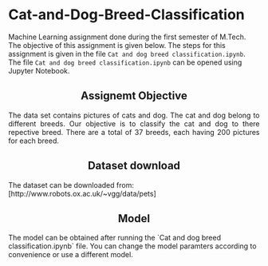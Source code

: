 # Cat-and-Dog-Breed-Classification
Machine Learning assignment done during the first semester of M.Tech. The objective of this assignment is given below. The steps for this assignment is given in the file `Cat and dog breed classification.ipynb`. The file `Cat and dog breed classification.ipynb` can be opened using Jupyter Notebook.
<h2><center> Assignemt Objective</center></h2>
<p style='text-align: justify;'>
The data set contains pictures of cats and dog. The cat and dog belong to different breeds. Our objective is to classify the cat and dog to there repective breed. There are a total of 37 breeds, each having 200 pictures for each breed.
</p>
<h2><center> Dataset download </center></h2>
The dataset can be downloaded from: [http://www.robots.ox.ac.uk/~vgg/data/pets]
<h2><center> Model </center></h2>
The model can be obtained after running the `Cat and dog breed classification.ipynb` file. You can change the model paramters according to convenience or use a different model.
